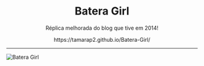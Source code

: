 <h1 align="center">Batera Girl</h1>

<p align="center">Réplica melhorada do blog que tive em 2014! </p>
<p align="center">https://tamarap2.github.io/Batera-Girl/</p>

<hr>

![Batera Girl](https://user-images.githubusercontent.com/87210574/186040723-c0060cb2-b25c-4157-90b3-a0bacb0c76ab.png)
